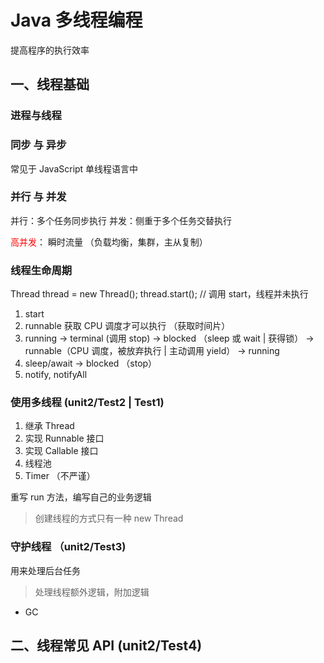 # Java 多线程编程

提高程序的执行效率

## 一、线程基础

### 进程与线程


### 同步 与 异步
常见于 JavaScript 单线程语言中

### 并行 与 并发

并行：多个任务同步执行
并发：侧重于多个任务交替执行

<font color='red'>高并发</font>： 瞬时流量 （负载均衡，集群，主从复制）

### 线程生命周期

Thread thread = new Thread();
thread.start(); // 调用 start，线程并未执行

1. start
2. runnable 获取 CPU 调度才可以执行 （获取时间片）
3. running -> terminal (调用 stop) -> blocked （sleep 或 wait | 获得锁） -> runnable（CPU 调度，被放弃执行 | 主动调用 yield） -> running
4. sleep/await -> blocked （stop）  
5. notify, notifyAll

### 使用多线程  (unit2/Test2 | Test1)

1. 继承 Thread
2. 实现 Runnable 接口
3. 实现 Callable 接口
4. 线程池
5. Timer （不严谨）

重写 run 方法，编写自己的业务逻辑

> 创建线程的方式只有一种 new Thread

### 守护线程 （unit2/Test3)

用来处理后台任务

> 处理线程额外逻辑，附加逻辑
- GC

## 二、线程常见 API (unit2/Test4)